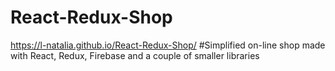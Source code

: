 # React-Redux-Shop
https://l-natalia.github.io/React-Redux-Shop/
#Simplified on-line shop made with React, Redux, Firebase and a couple of smaller libraries
